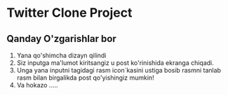 # Twitter Clone Project
## Qanday O'zgarishlar bor

1. Yana qo'shimcha dizayn qilindi
2. Siz inputga ma'lumot kiritsangiz u post ko'rinishida ekranga chiqadi.
3. Unga yana inputni tagidagi rasm icon`kasini ustiga bosib rasmni tanlab rasm bilan birgalikda post qo'yishingiz mumkin!
4. Va hokazo .....
